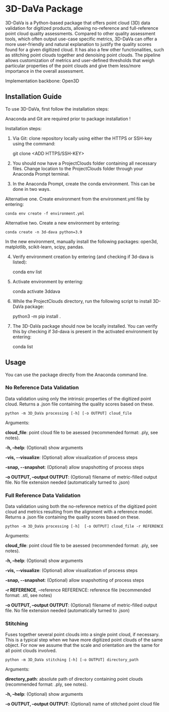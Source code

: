 <h1> 3D-DaVa Package </h1>

3D-DaVa is a Python-based package that offers point cloud (3D) data validation for digitized products, allowing no-reference and full-reference point cloud quality assessments. Compared to other quality assessment tools, which often output use-case specific metrics, 3D-DaVa can offer a more user-friendly and natural explanation to justify the quality scores found for a given digitized cloud. It has also a few other functionalities, such as stitching point clouds together and denoising point clouds. The pipeline allows customization of metrics and user-defined thresholds that weigh particular properties of the point clouds and give them less/more importance in the overall assessment.

Implementation backbone: Open3D


<h2> Installation Guide </h2>

To use 3D-DaVa, first follow the installation steps:

Anaconda and Git are required prior to package installation !

Installation steps:

1. Via Git: clone repository locally using either the HTTPS or SSH-key using the command:

    git clone <ADD HTTPS/SSH-KEY>

2. You should now have a ProjectClouds folder containing all necessary files. Change location to the ProjectClouds folder through your Anaconda Prompt terminal.

3. In the Anaconda Prompt, create the conda environment. This can be done in two ways.

Alternative one. Create environment from the environment.yml file by entering:

    conda env create -f environment.yml

Alternative two. Create a new environment by entering:

    conda create -n 3d-dava python=3.9

In the new environment, manually install the following packages: open3d, matplotlib, scikit-learn, scipy, pandas.

4. Verify environment creation by entering (and checking if 3d-dava is listed):

    conda env list

5. Activate environment by entering:

    conda activate 3ddava

6. While the ProjectClouds directory, run the following script to install 3D-DaVa package:

    python3 -m pip install .

7. The 3D-DaVa package should now be locally installed. You can verify this by checking if 3d-dava is present in the activated environment by entering:

    conda list


<h2> Usage </h2>

You can use the package directly from the Anaconda command line.

<h3> No Reference Data Validation </h3>

Data validation using only the intrinsic properties of the digitized point cloud. Returns a .json file containing the quality scores based on these.

    python -m 3D_DaVa processing [-h] [-o OUTPUT] cloud_file

Arguments:

**cloud_file**: point cloud file to be asessed (recommended format: .ply, see notes).

**-h, –help**: (Optional) show arguments

**-vis, --visualize**: (Optional) allow visualization of process steps

**-snap, --snapshot**: (Optional) allow snapshotting of process steps

**-o OUTPUT, –output OUTPUT**: (Optional) filename of metric-filled output file. No file extension needed (automatically turned to .json)

<h3> Full Reference Data Validation </h3>

Data validation using both the no-reference metrics of the digitized point cloud and metrics resulting from the alignment with a reference model. Returns a .json file containing the quality scores based on these.

    python -m 3D_DaVa processing [-h]  [-o OUTPUT] cloud_file -r REFERENCE

Arguments:

**cloud_file**: point cloud file to be asessed (recommended format: .ply, see notes).

**-h, –help**: (Optional) show arguments

**-vis, --visualize**: (Optional) allow visualization of process steps

**-snap, --snapshot**: (Optional) allow snapshotting of process steps

**-r REFERENCE**, –reference REFERENCE: reference file (recommended format: .stl, see notes)

**-o OUTPUT, –output OUTPUT**: (Optional) filename of metric-filled output file. No file extension needed (automatically turned to .json)

<h3> Stitching </h3>

Fuses together several point clouds into a single point cloud, if necessary. This is a typical step when we have more digitized point clouds of the same object. For now we assume that the scale and orientation are the same for all point clouds involved.

    python -m 3D_DaVa stitching [-h] [-o OUTPUT] directory_path

Arguments:

**directory_path**: absolute path of directory containing point clouds (recommended format: .ply, see notes).

**-h, –help**: (Optional) show arguments

**-o OUTPUT, –output OUTPUT**: (Optional) name of stitched point cloud file
